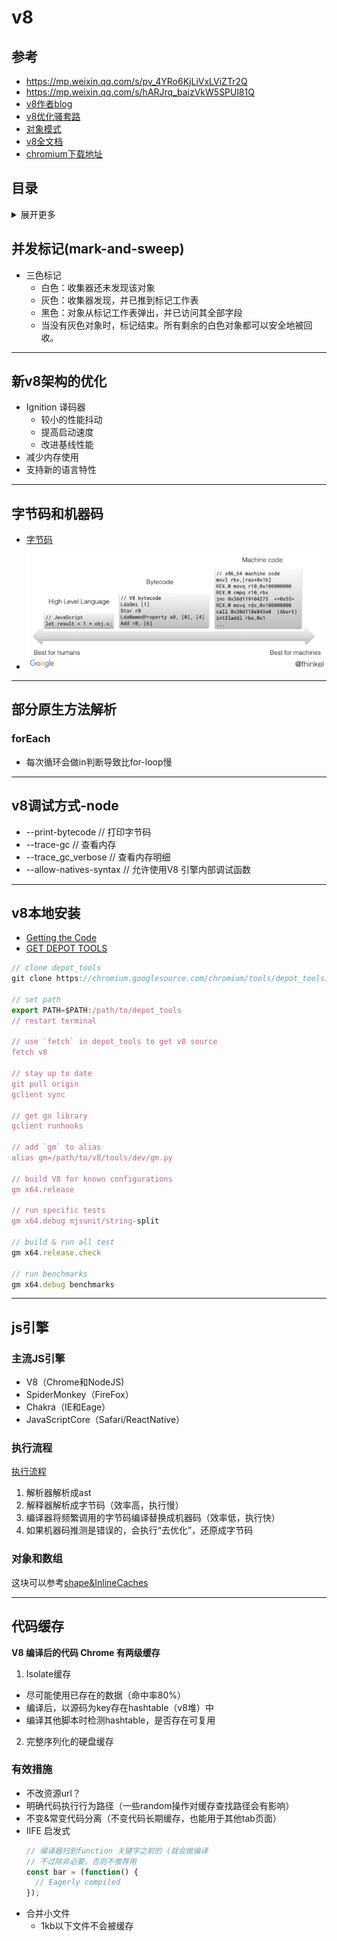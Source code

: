 # v8

## 参考
- https://mp.weixin.qq.com/s/pv_4YRo6KjLiVxLViZTr2Q
- https://mp.weixin.qq.com/s/hARJrq_baizVkW5SPUl81Q
- [v8作者blog](https://mathiasbynens.be/)
- [v8优化骚套路](https://github.com/petkaantonov/bluebird/wiki/Optimization-killers)
- [对象模式](https://zhuanlan.zhihu.com/p/25069272)
- [v8全文档](https://v8.js.cn/docs/)
- [chromium下载地址](https://commondatastorage.googleapis.com/chromium-browser-snapshots/index.html)

## 目录
<details>
<summary>展开更多</summary>

* [`并发标记`](#并发标记(mark-and-sweep))
* [`新v8架构的优化`](#新v8架构的优化)
* [`字节码和机器码`](#字节码和机器码)
* [`部分原生方法解析`](#部分原生方法解析)
* [`v8调试方式`](#v8调试方式-node)
* [`v8本地安装`](#v8本地安装)
* [`js引擎`](#js引擎)
* [`代码缓存`](#代码缓存)

</details>

## 并发标记(mark-and-sweep)
- 三色标记
  - 白色：收集器还未发现该对象
  - 灰色：收集器发现，并已推到标记工作表
  - 黑色：对象从标记工作表弹出，并已访问其全部字段
  - 当没有灰色对象时，标记结束。所有剩余的白色对象都可以安全地被回收。

---

## 新v8架构的优化
- Ignition 译码器
  - 较小的性能抖动
  - 提高启动速度
  - 改进基线性能
- 减少内存使用
- 支持新的语言特性

---

## 字节码和机器码
- [字节码](https://zhuanlan.zhihu.com/p/28590489)
- ![字节码](字节码.png)

---

## 部分原生方法解析

### forEach
- 每次循环会做in判断导致比for-loop慢

---

## v8调试方式-node
- --print-bytecode // 打印字节码
- --trace-gc // 查看内存
- --trace_gc_verbose // 查看内存明细
- --allow-natives-syntax // 允许使用V8 引擎内部调试函数

---

## v8本地安装
* [Getting the Code](https://chromium.googlesource.com/v8/v8.git)
* [GET DEPOT TOOLS](http://www.chromium.org/developers/how-tos/install-depot-tools)
```js
// clone depot_tools
git clone https://chromium.googlesource.com/chromium/tools/depot_tools.git

// set path
export PATH=$PATH:/path/to/depot_tools
// restart terminal

// use `fetch` in depot_tools to get v8 source
fetch v8

// stay up to date
git pull origin
gclient sync

// get gn library
gclient runhooks

// add `gm` to alias
alias gm=/path/to/v8/tools/dev/gm.py

// build V8 for known configurations
gm x64.release

// run specific tests
gm x64.debug mjsunit/string-split

// build & run all test
gm x64.release.check

// run benchmarks
gm x64.debug benchmarks
```

---

## js引擎

### 主流JS引擎
- V8（Chrome和NodeJS)
- SpiderMonkey（FireFox）
- Chakra（IE和Eage）
- JavaScriptCore（Safari/ReactNative）

### 执行流程
[执行流程](./js引擎执行流程.png)

1. 解析器解析成ast
2. 解释器解析成字节码（效率高，执行慢）
3. 编译器将频繁调用的字节码编译替换成机器码（效率低，执行快）
4. 如果机器码推测是错误的，会执行“去优化”，还原成字节码

### 对象和数组
这块可以参考[shape&InlineCaches](../js&browser/Shapes&InlineCaches.md)

---

## 代码缓存

**V8 编译后的代码 Chrome 有两级缓存**

1. Isolate缓存
  - 尽可能使用已存在的数据（命中率80%）
  - 编译后，以源码为key存在hashtable（v8堆）中
  - 编译其他脚本时检测hashtable，是否存在可复用
2. 完整序列化的硬盘缓存

### 有效措施
- 不改资源url？
- 明确代码执行行为路径（一些random操作对缓存查找路径会有影响）
- 不变&常变代码分离（不变代码长期缓存，也能用于其他tab页面）
- IIFE 启发式
  ```js
  // 编译器扫到function 关键字之前的 (就会做编译
  // 不过除非必要，否则不推荐用
  const bar = (function() {
    // Eagerly compiled
  });
  ```
- 合并小文件
  * 1kb以下文件不会被缓存




